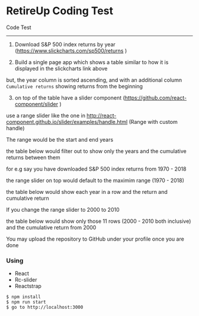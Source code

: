 # RetireUp Coding Test


Code Test

---------

 

1. Download S&P 500 index returns by year (https://www.slickcharts.com/sp500/returns
)

2. Build a single page app which shows a table similar to how it is displayed in the slickcharts link above

but, the year column is sorted ascending, and with an additional column `Cumulative returns` showing returns from the beginning

3. on top of the table have a slider component (https://github.com/react-component/slider
)

use a range slider like the one in http://react-component.github.io/slider/examples/handle.html
 (Range with custom handle)

The range would be the start and end years

 

the table below would filter out to show only the years and the cumulative returns between them

 

for e.g say you have downloaded S&P 500 index returns from 1970 - 2018

the range slider on top would default to the maximim range (1970 - 2018)

the table below would show each year in a row and the return and cumulative return

 

If you change the range slider to 2000 to 2010

the table below would show only those 11 rows (2000 - 2010 both inclusive) and the cumulative return from 2000

 

You may upload the repository to GitHub under your profile once you are done


### Using
- React 
- Rc-slider
- Reactstrap



```shell
$ npm install 
$ npm run start
$ go to http://localhost:3000
```


![]()